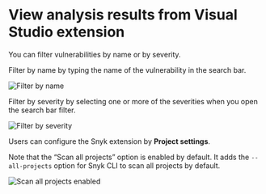 # View analysis results from Visual Studio extension

You can filter vulnerabilities by name or by severity.

Filter by name by typing the name of the vulnerability in the search bar.

![Filter by name](../../.gitbook/assets/readme\_image\_3\_2\_1.png)

Filter by severity by selecting one or more of the severities when you open the search bar filter.

![Filter by severity](../../.gitbook/assets/readme\_image\_3\_2\_2.png)

Users can configure the Snyk extension by **Project settings**.

Note that the “Scan all projects” option is enabled by default. It adds the `--all-projects` option for Snyk CLI to scan all projects by default.

![Scan all projects enabled](../../.gitbook/assets/readme\_image\_3\_3.png)

##

